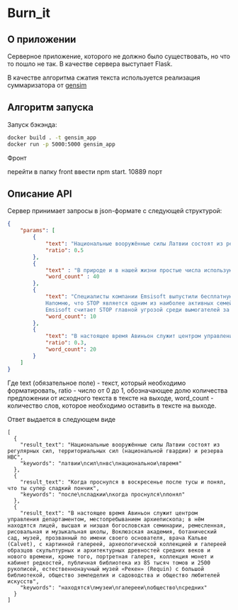 ﻿# Burn_it

## О приложении

Серверное приложение, которого не должно было существовать, но что то пошло не так.
В качестве сервера выступает Flask.

В качестве алгоритма сжатия текста используется реализация суммаризатора от [gensim](https://radimrehurek.com/gensim/summarization/summariser.html)

## Алгоритм запуска

Запуск бэкэнда:

```bash
docker build . -t gensim_app
docker run -p 5000:5000 gensim_app
```

Фронт

перейти в папку front
ввести npm start.
10889 порт

## Описание API

Сервер принимает запросы в json-формате с следующей структурой:

```json
{
    "params": [
        {
            "text": "Национальные вооружённые силы Латвии состоят из регулярных сил, территориальных сил (национальной гвардии) и резерва НВС. В военное время или при чрезвычайном положении в подчинение НВС должны войти Управление безопасности Банка Латвии и Государственная пограничная служба Латвии. ",
            "ratio": 0.5
        },
        {
            "text" : "В природе и в нашей жизни простые числа используются повсюду: цикады выстраивают по ним свои жизненные циклы, часовщики применяют их для вычисления тиканья, а в авиационных двигателях с их помощью балансируется частота воздушных импульсов. Однако все эти области применения бледнеют на фоне факта, знакомого каждому криптографу: простые числа находятся в самом сердце современной компьютерной безопасности, то есть они напрямую несут ответственность за защиту всего. Видите замок в адресной строке браузера? Да, это значит, что используется двухключевое «рукопожатие», основанное на простых числах. Как защищается при покупках ваша кредитная карта? Тоже при помощи криптографии на основе простых чисел.",
            "word_count" : 40
        },
        {
            "text": "Специалисты компании Emsisoft выпустили бесплатную утилиту для дешифровки данных, пострадавших после атак шифровальщика STOP.
            Напомню, что STOP является одним из наиболее активных семейств вымогателей в настоящее время, а для его распространения в основном используются рекламные бандлы и подозрительные сайты с  фейковыми кряками и активаторами.
            Emsisoft считает STOP главной угрозой среди вымогателей за последние шесть месяцев (второй и третий кварталы 2019 года). По информации компании, от атак STOP уже пострадали более 116 000 подтвержденных жертв, а общее число пострадавших оценивается примерно в 460 000 человек.",
            "word_count": 10
        },
        {
            "text": "В настоящее время Авиньон служит центром управления департаментом, местопребыванием архиепископа; в нём находятся лицей, высшая и низшая богословская семинарии, ремесленная, рисовальная и музыкальная школы, Воклюзская академия, ботанический сад, музей, прозванный по имени своего основателя, врача Кальве (Calvet), с картинной галереей, археологической коллекцией и галереей образцов скульптурных и архитектурных древностей средних веков и нового времени, кроме того, портретная галерея, коллекция монет и кабинет редкостей, публичная библиотека из 85 тысяч томов и 2500 рукописей, естественнонаучный музей «Рекен» (Requin) с большой библиотекой, общество земледелия и садоводства и общество любителей искусств. Основанный в 1303 году университет был закрыт в 1794 году С 1857 году в городе находятся протестантская церковь и школа.",
            "ratio": 0.3,
            "word_count": 20
        }
    ]
}
```

Где text (обязательное поле) - текст, который необходимо форматировать, ratio - число от 0 до 1, обозначающее долю количества предложении от исходного текста в тексте на выходе, word_count - количество слов, которое необходимо оставить в тексте на выходе.

Ответ выдается в следующем виде

```
[
  {
    "result_text": "Национальные вооружённые силы Латвии состоят из регулярных сил, территориальных сил (национальной гвардии) и резерва НВС",
    "keywords": "латвии\nсил\nнвс\nнациональнои\nвремя"
  },
  {
    "result_text": "Когда проснулся в воскресенье после тусы и понял, что ты супер сладкий пончик",
    "keywords": "после\nсладкии\nкогда проснулся\nпонял"
  },
  {
    "result_text": "В настоящее время Авиньон служит центром управления департаментом, местопребыванием архиепископа; в нём находятся лицей, высшая и низшая богословская семинарии, ремесленная, рисовальная и музыкальная школы, Воклюзская академия, ботанический сад, музей, прозванный по имени своего основателя, врача Кальве (Calvet), с картинной галереей, археологической коллекцией и галереей образцов скульптурных и архитектурных древностей средних веков и нового времени, кроме того, портретная галерея, коллекция монет и кабинет редкостей, публичная библиотека из 85 тысяч томов и 2500 рукописей, естественнонаучный музей «Рекен» (Requin) с большой библиотекой, общество земледелия и садоводства и общество любителей искусств",
    "keywords": "находятся\nмузеи\nгалерееи\nобщество\nсредних"
  }
]
```
